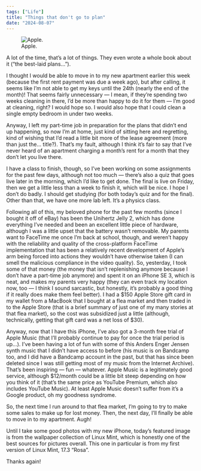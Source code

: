 ```yaml
---
tags: ["Life"]
title: "Things that don't go to plan"
date: "2024-08-07"
---
```


<figure><img src="/posts/things_that_don_t_go_to_plan/apple.jpg" alt="Apple.">
  <figcaption>Apple.</figcaption></figure>

A lot of the time, that’s a lot of things. They even wrote a whole book about it (“the best-laid plans…”).

<!--more-->

I thought I would be able to move in to my new apartment earlier this week (because the first rent payment was due a week ago), but after calling, it seems like I’m not able to get my keys until the 24th (nearly the end of the month)! That seems fairly unnecessary — I mean, if they’re spending two weeks cleaning in there, I’d be more than happy to do it for them — I’m good at cleaning, right? I would hope so. I would also hope that I could clean a single empty bedroom in under two weeks.

Anyway, I left my part-time job in preparation for the plans that didn’t end up happening, so now I’m at home, just kind of sitting here and regretting, kind of wishing that I’d read a little bit more of the lease agreement (more than just the… title?). That’s my fault, although I think it’s fair to say that I’ve never heard of an apartment charging a month’s rent for a month that they don’t let you live there.

I have a class to finish, though, so I’ve been working on some assignments for the past few days, although not too much — there’s also a quiz that goes live later in the morning, which I’d like to get done. The final is live on Friday, then we get a little less than a week to finish it, which will be nice. I hope I don’t do badly. I should get studying (for both today’s quiz and for the final). Other than that, we have one more lab left. It’s a physics class.

Following all of this, my beloved phone for the past few months (since I bought it off of eBay) has been the Unihertz Jelly 2, which has done everything I’ve needed and been an excellent little piece of hardware, although I was a little upset that the battery wasn’t removable. My parents want to FaceTime me once I’m back at school, though, and weren’t happy with the reliability and quality of the cross-platform FaceTime implementation that has been a relatively recent development of Apple’s arm being forced into actions they wouldn’t have otherwise taken (I can smell the malicious compliance in the video quality). So, yesterday, I took some of that money (the money that isn’t replenishing anymore because I don’t have a part-time job anymore) and spent it on an iPhone SE 3, which is neat, and makes my parents very happy (they can even track my location now, too — I think I sound sarcastic, but honestly, it’s probably a good thing if it really does make them feel better). I had a $150 Apple Store gift card in my wallet from a MacBook that I bought at a flea market and then traded in to the Apple Store (that is a brief summary of just one of my many stories at that flea market), so the cost was subsidized just a little (although, technically, getting that gift card was a net loss of $30).

Anyway, now that I have this iPhone, I’ve also got a 3-month free trial of Apple Music (that I’ll probably continue to pay for once the trial period is up…). I’ve been having a lot of fun with some of this Anders Enger Jensen synth music that I didn’t have access to before (his music is on Bandcamp too, and I did have a Bandcamp account in the past, but that has since been deleted since I was still getting most of my music from the Internet Archive). That’s been inspiring — fun — whatever. Apple Music is a legitimately good service, although $12/month could be a little bit steep depending on how you think of it (that’s the same price as YouTube Premium, which also includes YouTube Music). At least Apple Music doesn’t suffer from it’s a Google product, oh my goodness syndrome.

So, the next time I run around to that flea market, I’m going to try to make some sales to make up for lost money. Then, the next day, I’ll finally be able to move in to my apartment. Augh!

Until I take some good photos with my new iPhone, today’s featured image is from the wallpaper collection of Linux Mint, which is honestly one of the best sources for pictures overall. This one in particular is from my first version of Linux Mint, 17.3 “Rosa”.

Thanks again!
